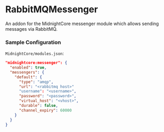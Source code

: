 # RabbitMQMessenger

An addon for the MidnightCore messenger module which allows sending messages via RabbitMQ.

### Sample Configuration

`MidnightCore/modules.json`:
```json
"midnightcore:messenger": {
  "enabled": true,
  "messengers": {
    "default": {
      "type": "amqp",
      "url": "<rabbitmq host>"
      "username": "<username>",
      "password": "<password>",
      "virtual_host": "<vhost>",
      "durable": false,
      "channel_expiry": 60000
    }
  }
}
```